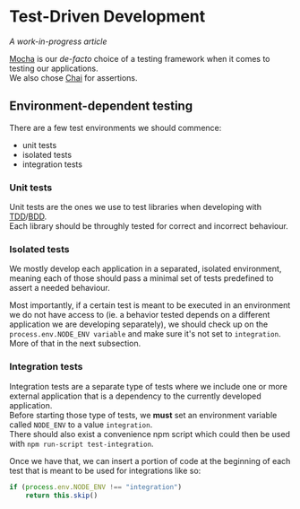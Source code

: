 # Test-Driven Development

*A work-in-progress article*

[Mocha](https://mochajs.org) is our *de-facto* choice of a testing framework when it comes to testing our applications.  
We also chose [Chai](http://chaijs.com) for assertions.

## Environment-dependent testing

There are a few test environments we should commence:
 * unit tests
 * isolated tests
 * integration tests

### Unit tests

Unit tests are the ones we use to test libraries when developing with [TDD](https://en.wikipedia.org/wiki/Test-driven_development)/[BDD](https://en.wikipedia.org/wiki/Behavior-driven_development).  
Each library should be throughly tested for correct and incorrect behaviour.

### Isolated tests

We mostly develop each application in a separated, isolated environment,
meaning each of those should pass a minimal set of tests predefined to assert a needed behaviour.

Most importantly, if a certain test is meant to be executed in an environment we do not have access to
(ie. a behavior tested depends on a different application we are developing separately),
we should check up on the ```process.env.NODE_ENV variable``` and make sure it's not set to ```integration```.  
More of that in the next subsection.

### Integration tests

Integration tests are a separate type of tests where we include one or more external application that is a
dependency to the currently developed application.  
Before starting those type of tests, we **must** set an environment variable called ```NODE_ENV``` to a value ```integration```.  
There should also exist a convenience npm script which could then be used with ```npm run-script test-integration```.

Once we have that, we can insert a portion of code at the beginning of each test that is meant to be used for integrations like so:
```js
if (process.env.NODE_ENV !== "integration")
    return this.skip()
```
